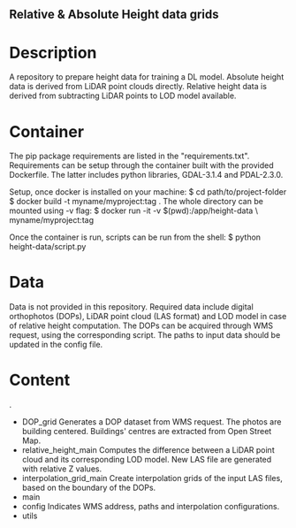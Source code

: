 ## Relative & Absolute Height data grids

# Description
A repository to prepare height data for training a DL model. Absolute height data is derived from LiDAR point clouds directly. Relative height data is derived from subtracting LiDAR points to LOD model available. 

# Container
The pip package requirements are listed in the "requirements.txt".
Requirements can be setup through the container built with the provided Dockerfile. The latter includes python libraries, GDAL-3.1.4 and PDAL-2.3.0.

Setup, once docker is installed on your machine:
$ cd path/to/project-folder
$ docker build -t myname/myproject:tag .
The whole directory can be mounted using -v flag:
$ docker run -it -v $(pwd):/app/height-data \           
myname/myproject:tag

Once the container is run, scripts can be run from the shell:
$ python height-data/script.py

# Data
Data is not provided in this repository. Required data include digital orthophotos (DOPs), LiDAR point cloud (LAS format) and LOD model in case of relative height computation. The DOPs can be acquired through WMS request, using the corresponding script. The paths to input data should be updated in the config file.

# Content

.
 * DOP_grid
Generates a DOP dataset from WMS request.
The photos are building centered. Buildings' centres are extracted from Open Street Map.
 * relative_height_main
Computes the difference between a LiDAR point cloud and its corresponding LOD model.
New LAS file are generated with relative Z values.
 * interpolation_grid_main
Create interpolation grids of the input LAS files, based on the boundary of the DOPs.
 * main
 * config
Indicates WMS address, paths and interpolation configurations.
 * utils